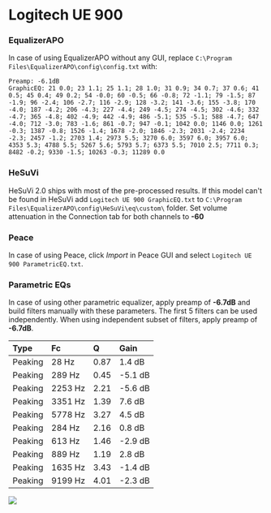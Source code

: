 # Logitech UE 900

### EqualizerAPO
In case of using EqualizerAPO without any GUI, replace `C:\Program Files\EqualizerAPO\config\config.txt`
with:
```
Preamp: -6.1dB
GraphicEQ: 21 0.0; 23 1.1; 25 1.1; 28 1.0; 31 0.9; 34 0.7; 37 0.6; 41 0.5; 45 0.4; 49 0.2; 54 -0.0; 60 -0.5; 66 -0.8; 72 -1.1; 79 -1.5; 87 -1.9; 96 -2.4; 106 -2.7; 116 -2.9; 128 -3.2; 141 -3.6; 155 -3.8; 170 -4.0; 187 -4.2; 206 -4.3; 227 -4.4; 249 -4.5; 274 -4.5; 302 -4.6; 332 -4.7; 365 -4.8; 402 -4.9; 442 -4.9; 486 -5.1; 535 -5.1; 588 -4.7; 647 -4.0; 712 -3.0; 783 -1.6; 861 -0.7; 947 -0.1; 1042 0.0; 1146 0.0; 1261 -0.3; 1387 -0.8; 1526 -1.4; 1678 -2.0; 1846 -2.3; 2031 -2.4; 2234 -2.3; 2457 -1.2; 2703 1.4; 2973 5.5; 3270 6.0; 3597 6.0; 3957 6.0; 4353 5.3; 4788 5.5; 5267 5.6; 5793 5.7; 6373 5.5; 7010 2.5; 7711 0.3; 8482 -0.2; 9330 -1.5; 10263 -0.3; 11289 0.0
```

### HeSuVi
HeSuVi 2.0 ships with most of the pre-processed results. If this model can't be found in HeSuVi add
`Logitech UE 900 GraphicEQ.txt` to `C:\Program Files\EqualizerAPO\config\HeSuVi\eq\custom\` folder.
Set volume attenuation in the Connection tab for both channels to **-60**

### Peace
In case of using Peace, click *Import* in Peace GUI and select `Logitech UE 900 ParametricEQ.txt`.

### Parametric EQs
In case of using other parametric equalizer, apply preamp of **-6.7dB** and build filters manually
with these parameters. The first 5 filters can be used independently.
When using independent subset of filters, apply preamp of **-6.7dB**.

| Type    | Fc      |    Q | Gain    |
|:--------|:--------|:-----|:--------|
| Peaking | 28 Hz   | 0.87 | 1.4 dB  |
| Peaking | 289 Hz  | 0.45 | -5.1 dB |
| Peaking | 2253 Hz | 2.21 | -5.6 dB |
| Peaking | 3351 Hz | 1.39 | 7.6 dB  |
| Peaking | 5778 Hz | 3.27 | 4.5 dB  |
| Peaking | 284 Hz  | 2.16 | 0.8 dB  |
| Peaking | 613 Hz  | 1.46 | -2.9 dB |
| Peaking | 889 Hz  | 1.19 | 2.8 dB  |
| Peaking | 1635 Hz | 3.43 | -1.4 dB |
| Peaking | 9199 Hz | 4.01 | -2.3 dB |

![](https://raw.githubusercontent.com/jaakkopasanen/AutoEq/master/results/innerfidelity/sbaf-serious/Logitech%20UE%20900/Logitech%20UE%20900.png)